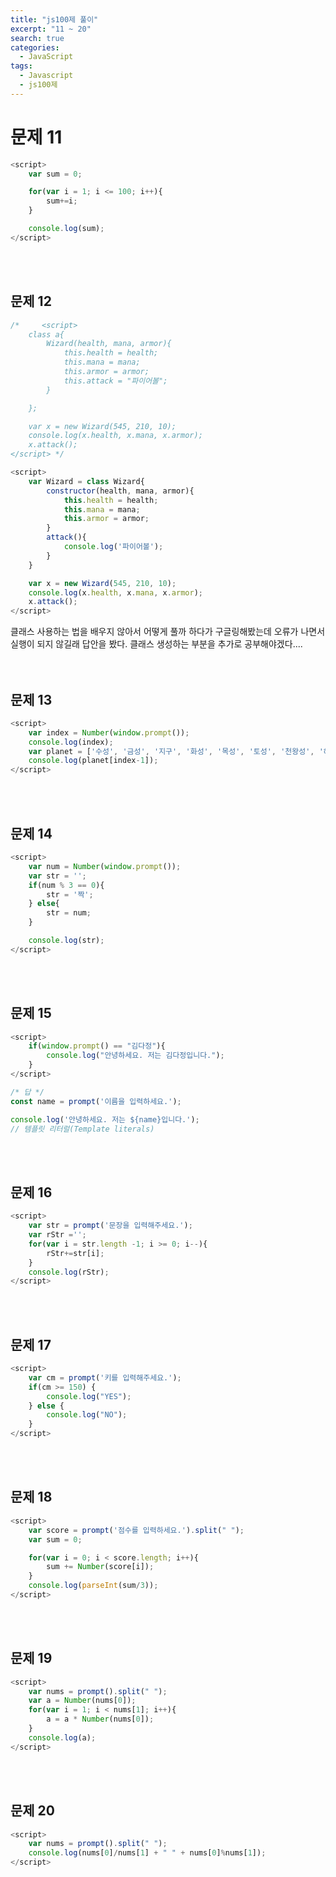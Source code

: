 ```yaml
---
title: "js100제 풀이"
excerpt: "11 ~ 20"
search: true
categories: 
  - JavaScript
tags: 
  - Javascript
  - js100제
---
```


# 문제 11
```javascript
<script>
    var sum = 0;

    for(var i = 1; i <= 100; i++){
        sum+=i;
    }

    console.log(sum);
</script>
```
<br><br>

## 문제 12
```javascript
/*     <script>
    class a{
        Wizard(health, mana, armor){
            this.health = health;
            this.mana = mana;
            this.armor = armor;
            this.attack = "파이어볼";
        }

    };

    var x = new Wizard(545, 210, 10);
    console.log(x.health, x.mana, x.armor);
    x.attack();
</script> */

<script>
    var Wizard = class Wizard{
        constructor(health, mana, armor){
            this.health = health;
            this.mana = mana;
            this.armor = armor;
        }
        attack(){
            console.log('파이어볼');
        }
    }

    var x = new Wizard(545, 210, 10);
    console.log(x.health, x.mana, x.armor);
    x.attack();
</script>
```
클래스 사용하는 법을 배우지 않아서 어떻게 풀까 하다가 구글링해봤는데 오류가 나면서 실행이 되지 않길래 답안을 봤다. 클래스 생성하는 부분을 추가로 공부해야겠다....
<br><br><br>

## 문제 13
```javascript
<script>
    var index = Number(window.prompt());
    console.log(index);
    var planet = ['수성', '금성', '지구', '화성', '목성', '토성', '천왕성', '해왕성'];
    console.log(planet[index-1]);
</script>
```
<br><br>

## 문제 14
```javascript
<script>
    var num = Number(window.prompt());
    var str = '';
    if(num % 3 == 0){
        str = '짝';
    } else{
        str = num;
    }

    console.log(str);
</script>
```
<br><br>

## 문제 15
```javascript
<script>
    if(window.prompt() == "김다정"){
        console.log("안녕하세요. 저는 김다정입니다.");
    }
</script>

/* 답 */
const name = prompt('이름을 입력하세요.');

console.log('안녕하세요. 저는 ${name}입니다.'); 
// 템플릿 리터럴(Template literals)
```
<br><br>

## 문제 16
```javascript
<script>
    var str = prompt('문장을 입력해주세요.');
    var rStr ='';
    for(var i = str.length -1; i >= 0; i--){
        rStr+=str[i];
    }
    console.log(rStr);
</script>
```
<br><br>

## 문제 17
```javascript
<script>
    var cm = prompt('키를 입력해주세요.');
    if(cm >= 150) {
        console.log("YES");
    } else {
        console.log("NO");
    }
</script>
```
<br><br>

## 문제 18
```javascript
<script>
    var score = prompt('점수를 입력하세요.').split(" ");
    var sum = 0;

    for(var i = 0; i < score.length; i++){
        sum += Number(score[i]);
    }
    console.log(parseInt(sum/3));
</script>
```
<br><br>

## 문제 19
```javascript
<script>
    var nums = prompt().split(" ");
    var a = Number(nums[0]);
    for(var i = 1; i < nums[1]; i++){
        a = a * Number(nums[0]);
    }
    console.log(a);
</script>
```
<br><br>

## 문제 20
```javascript
<script>
    var nums = prompt().split(" ");
    console.log(nums[0]/nums[1] + " " + nums[0]%nums[1]);
</script>
```

